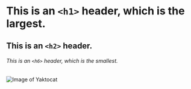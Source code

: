 # This is an `<h1>` header, which is the largest.
## This is an `<h2>` header.
###### This is an `<h6>` header, which is the smallest.
![Image of Yaktocat](https://octodex.github.com/images/yaktocat.png)
